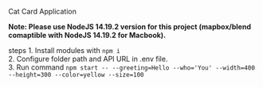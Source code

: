 Cat Card Application

**Note: Please use NodeJS 14.19.2 version for this project (mapbox/blend comaptible with NodeJS 14.19.2 for Macbook).**

steps
    1. Install modules with `npm i`  
    2. Configure folder path and API URL in .env file.  
    3. Run command `npm start -- --greeting=Hello --who='You' --width=400 --height=300 --color=yellow --size=100`
